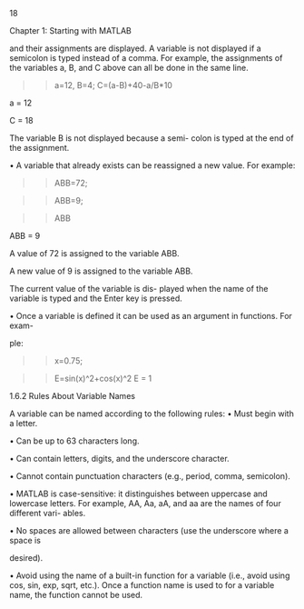 18

Chapter 1: Starting with MATLAB

and their assignments are displayed. A variable is not displayed if a semicolon is
typed instead of a comma. For example, the assignments of the variables a, B,
and C above can all be done in the same line.

>> a=12, B=4; C=(a-B)+40-a/B*10

a =
    12

C =
    18

The variable B is not displayed because a semi-
colon is typed at the end of the assignment.

• A variable that already exists can be reassigned a new value. For example:

>> ABB=72;

>> ABB=9;

>> ABB

ABB =
     9
>>

A value of 72 is assigned to the variable ABB.

A new value of 9 is assigned to the variable ABB.

The  current  value  of  the  variable  is  dis-
played  when  the  name  of  the  variable  is
typed and the Enter key is pressed.

• Once a variable is defined it can be used as an argument in functions. For exam-

ple:

>> x=0.75;

>> E=sin(x)^2+cos(x)^2
E =
     1
>>

1.6.2 Rules About Variable Names

A variable can be named according to the following rules:
• Must begin with a letter.

• Can be up to 63 characters long.

• Can contain letters, digits, and the underscore character.

• Cannot contain punctuation characters (e.g., period, comma, semicolon).

• MATLAB  is  case-sensitive:  it  distinguishes  between  uppercase  and  lowercase
letters. For example, AA, Aa, aA, and aa are the names of four different vari-
ables.

• No spaces are allowed between characters (use the underscore where a space is

desired).

• Avoid using the name of a built-in function for a variable (i.e., avoid using cos,
sin, exp, sqrt, etc.). Once a function name is used to for a variable name, the
function cannot be used.

